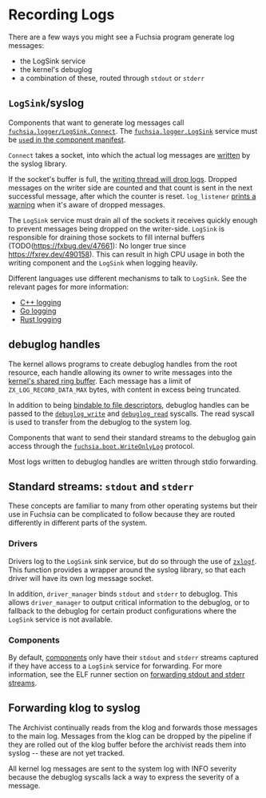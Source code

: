 # Recording Logs

There are a few ways you might see a Fuchsia program generate log messages:

* the LogSink service
* the kernel's debuglog
* a combination of these, routed through `stdout` or `stderr`

## `LogSink`/syslog

Components that want to generate log messages call [`fuchsia.logger/LogSink.Connect`]. The
[`fuchsia.logger.LogSink`] service must be [`use`d in the component manifest][syslog-use-shard].

`Connect` takes a socket, into which the actual log messages are [written] by the syslog library.

If the socket's buffer is full, the [writing thread will drop logs]. Dropped messages on the writer
side are counted and that count is sent in the next successful message, after which the counter is
reset. `log_listener` [prints a warning] when it's aware of dropped messages.

The `LogSink` service must drain all of the sockets it receives quickly enough to prevent messages
being dropped on the writer-side. `LogSink` is responsible for draining those sockets to fill
internal buffers (TODO(https://fxbug.dev/47661): No longer true since https://fxrev.dev/490158).
This can result in high CPU usage in both the writing component and the `LogSink` when logging
heavily.

Different languages use different mechanisms to talk to `LogSink`. See the relevant pages for more
information:

* [C++ logging]
* [Go logging]
* [Rust logging]

## debuglog handles

The kernel allows programs to create debuglog handles from the root resource, each handle allowing
its owner to write messages into the [kernel's shared ring buffer]. Each message has a limit of
`ZX_LOG_RECORD_DATA_MAX` bytes, with content in excess being truncated.

In addition to being [bindable to file descriptors], debuglog handles can be passed to the
[`debuglog_write`] and [`debuglog_read`] syscalls. The read syscall is used to transfer from the
debuglog to the system log.

Components that want to send their standard streams to the debuglog gain access through the
[`fuchsia.boot.WriteOnlyLog`] protocol.

Most logs written to debuglog handles are written through stdio forwarding.

## Standard streams: `stdout` and `stderr`

These concepts are familiar to many from other operating systems but their use in Fuchsia can be
complicated to follow because they are routed differently in different parts of the system.

### Drivers

Drivers log to the `LogSink` sink service, but do so through the use of [`zxlogf`]. This function
provides a wrapper around the syslog library, so that each driver will have its own log message
socket.

In addition, `driver_manager` binds `stdout` and `stderr` to debuglog. This allows `driver_manager`
to output critical information to the debuglog, or to fallback to the debuglog for certain product
configurations where the `LogSink` service is not available.

### Components

By default, [components] only have their `stdout` and `stderr` streams captured
if they have access to a `LogSink` service for forwarding. For more information,
see the ELF runner section on [forwarding stdout and stderr streams].

## Forwarding klog to syslog

The Archivist continually reads from the klog and forwards those messages to the main log. Messages
from the klog can be dropped by the pipeline if they are rolled out of the klog buffer before the
archivist reads them into syslog -- these are not yet tracked.

All kernel log messages are sent to the system log with INFO severity because the debuglog syscalls
lack a way to express the severity of a message.

[`fuchsia.logger/LogSink.Connect`]: https://fuchsia.dev/reference/fidl/fuchsia.logger#Connect
[`fuchsia.logger.LogSink`]: https://fuchsia.dev/reference/fidl/fuchsia.logger#LogSink
[syslog-use-shard]: /sdk/lib/syslog/use.shard.cml
[written]: /zircon/system/ulib/syslog/fx_logger.cc?l=72&drc=1bdbf8a4e6f758c3b1782dee352071cc592ca3ab
[writing thread will drop logs]: /zircon/system/ulib/syslog/fx_logger.cc?l=130&drc=1bdbf8a4e6f758c3b1782dee352071cc592ca3ab
[prints a warning]: /src/diagnostics/log_listener/src/main.rs?l=918&drc=3a02d1922c0519b4c7d639879ec0503de9c79f0c
[C++ logging]: /docs/development/languages/c-cpp/logging.md
[Go logging]: /docs/development/languages/go/logging.md
[Rust logging]: /docs/development/languages/rust/logging.md
[kernel's shared ring buffer]: /zircon/kernel/lib/debuglog/debuglog.cc?l=37&drc=1bdbf8a4e6f758c3b1782dee352071cc592ca3ab
[bindable to file descriptors]: /sdk/lib/fdio/include/lib/fdio/fdio.h?l=36&drc=1bdbf8a4e6f758c3b1782dee352071cc592ca3ab
[`debuglog_write`]: /reference/syscalls/debuglog_write.md
[`debuglog_read`]: /reference/syscalls/debuglog_read.md
[`zxlogf`]: /sdk/lib/driver/compat/cpp/logging.h?l=59&drc=7cf6769e0971693fc1307c6059826596452c75b2
[kernel params]: /docs/reference/kernel/kernel_cmdline.md#drivernamelogflags
[`fuchsia.sys/LaunchInfo`]: https://fuchsia.dev/reference/fidl/fuchsia.sys#LaunchInfo
[`stdout-to-debuglog`]: /src/sys/lib/stdout-to-debuglog
[`fuchsia.boot.WriteOnlyLog`]: https://fuchsia.dev/reference/fidl/fuchsia.boot#WriteOnlyLog
[`ddk/debug.h`]: /src/lib/ddk/include/ddk/debug.h
[components]: /docs/concepts/components/v2/introduction.md
[ELF]: /docs/concepts/components/v2/elf_runner.md
[forwarding stdout and stderr streams]: /docs/concepts/components/v2/elf_runner.md#forwarding_stdout_and_stderr_streams
